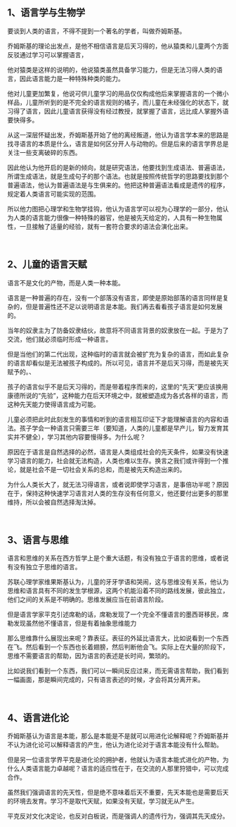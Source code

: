 <h2>1、语言学与生物学</h2><p data-pid="vMx2XD6_">要谈到人类的语言，不得不提到一个著名的学者，叫做乔姆斯基。</p><p data-pid="5XRwXqaP">乔姆斯基的理论出发点，是他不相信语言是后天习得的，他从猿类和儿童两个方面反驳通过学习可以掌握语言，</p><p data-pid="3ULzf_KY">他对猿类是这样的说明的，他说猿类虽然具备学习能力，但是无法习得人类的语言，因此语言能力是一种特殊种类的能力。</p><p data-pid="_GEOacmv">他对儿童更加繁复，他说可供儿童学习的用品仅仅构成他后来掌握语言的一个微小样品，儿童所听到的是不完全的语言规则的橘子，而儿童在未经强化的状态下，就习得了语言，因此儿童语言获得没有经过教授，就掌握了语言，远比成人掌握外语要快得多。</p><p data-pid="1uKhuoic">从这一深层怀疑出发，乔姆斯基开始了他的离经叛道，他认为语言学本来的思路是找寻语言的本质是什么，语言是如何区分开人与动物的。但是后来的语言学界总是关注一些支离破碎的东西。</p><p data-pid="3vRiJrVU">因此他认为他开启的是新的倾向，就是研究语法，他要找到生成语法、普遍语法，所谓生成语法，就是生成句子的那个语法。也就是按照传统哲学的思路要找到那个普遍语法，他认为普遍语法是与生俱来的。他把这种普遍语法看成是遗传的程序，规定着人类语言可能实现的范围。</p><p data-pid="SKsmwZ4d">所以他力图把心理学和生物学挂钩，他认为语言学可以视为心理学的一部分，他认为人类的语言能力很像一种特殊的器官，他是被先天给定的，人具有一种生物属性，一旦接触了适量的经验，就有一套符合要求的语法会演化出来。</p><p><br></p><h2>2、儿童的语言天赋</h2><p data-pid="W-rA7D_8">语言不是文化的产物，而是人类一种本能。</p><p data-pid="4zsvVOD9">语言是一种普遍的存在，没有一个部落没有语言，即使是原始部落的语言同样是复杂的，但是普遍性还不足以说明语言是本能。我们再去看看孩子语言是如何发展的。</p><p data-pid="whWeIdCO">当年的奴隶主为了防备奴隶结伙，故意将不同语言背景的奴隶放在一起。于是为了交流，他们就必须临时形成一种语言。</p><p data-pid="XlRbqrVJ">但是当他们的第二代出现，这种临时的语言就会被扩充为复杂的语言，而如此复杂的语言却看似是无法被孩子构成的。所以可见，语言并不是后天习得，而是被先天赋予的。、</p><p data-pid="7hXHAw6t">孩子的语言似乎不是后天习得的，而是带着程序而来的，这里的“先天”更应该换用康德所说的“先验”，这种能力在后天环境之中，就被塑造成为各式各样的语言，而这种先天能力使得语言成为可能。</p><p data-pid="dn-iKuLl">儿童必须把此时此刻发生的事情和听到的语言相互印证下才能理解语言的内容和语法。孩子学会一种语言只需要三年（要知道，人类的儿童都是早产儿，智力发育其实并不健全），学习其他内容要慢得多。为什么呢？</p><p data-pid="Xp-umHoU">原因在于语言是自然选择的必然，语言是人类组成社会的先天条件，如果没有快速学习语言的能力，社会就无法构造，人类也难以生存。换言之我们或许得到一个推论，就是社会不是一切社会关系的总和，而是被先天构造出来的。</p><p data-pid="5wJTol_t">为什么人类长大了，就无法习得语言，或者说即使学习语言，是事倍功半呢？原因在于，保持这种快速学习语言对人类的生存没有任何意义，他还要付出更多的那里维持，所以会被自然选择淘汰掉。</p><p><br></p><h2>3、语言与思维</h2><p data-pid="WSegZ7y4">语言和思维的关系在西方哲学上是个重大话题，有没有独立于语言的思维，或者说有没有独立于思维的语言。</p><p data-pid="p7s6_ClD">苏联心理学家维果斯基认为，儿童的牙牙学语和哭闹，这与思维没有关系，他认为思维和语言具有不同的发生学根源，这两个机能沿着不同的路线发展，彼此独立，他们之间的关系是不明确的。思维发展应当在前语言阶段。</p><p data-pid="ArmeNNs5">但是语言学家平克引述席勒的话，席勒发现了一个完全不懂语言的墨西哥移民，席勒发现虽然他不懂语言，但是有着抽象思维能力</p><p data-pid="9dbzZENy">那么思维靠什么展现出来呢？靠表征。表征的外延比语言大，比如说看到一个东西在飞。然后看到一个东西也长着翅膀，然后判断他会飞。实际上在大量的阶段下，思维不需要语言的帮助，因为语言的表述是长时间，繁琐的。</p><p data-pid="ZhVaTAz_">比如说我们看到一个东西，我们可以一瞬间反应过来，而无需语言帮助，我们看到一幅画面，那是瞬间完成的，只有语言表述的时候，才会将其分离开来。</p><p><br></p><h2>4、语言进化论</h2><p data-pid="sLA97zXe">乔姆斯基认为语言是本能，那么是本能是不是就可以用进化论解释呢？乔姆斯基并不认为进化论可以解释语言的产生，他认为进化论对于语言本能没有什么帮助。</p><p data-pid="1weZFj5z">但是另一位语言学界平克是进化论的拥护者，他就认为语言本能式进化的产物，为什么人类语言能力卓越呢？语言的适应性在于，在交流的人那里狩猎中，可以完成合作。</p><p data-pid="8sxOxPom">虽然我们强调语言的先天性，但是绝不意味着后天不重要，先天本能也是需要后天的环境去发育。学习不是取代天赋，如果没有天赋，学习就无从产生。</p><p data-pid="mPqirJ7W">平克反对文化决定论，也反对白板说，而是强调人的遗传行为，强调其先天成分。</p>
